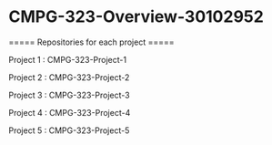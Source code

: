 # CMPG-323-Overview-30102952

===== Repositories for each project =====

Project 1 : CMPG-323-Project-1

Project 2 : CMPG-323-Project-2

Project 3 : CMPG-323-Project-3

Project 4 : CMPG-323-Project-4

Project 5 : CMPG-323-Project-5
